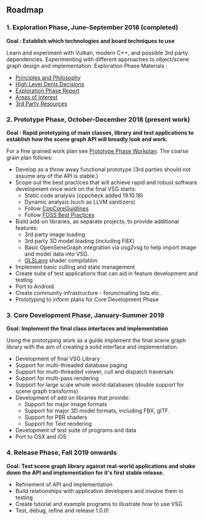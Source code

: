 ## Roadmap

### 1. Exploration Phase, June-September 2018 (completed)
**Goal : Establish which technologies and board techniques to use**

Learn and experiment with Vulkan, modern C++, and possible 3rd party dependencies.
Experimenting with different approaches to object/scene graph design and implementation. Exploration Phase Materials : 

* [Principles and Philosophy](docs/Design/DesignPrinciplesAndPhilosophy.md)
* [High Level Denis Decisions](docs/Design/HighLevelDesignDecisions.md)
* [Exploration Phase Report](docs/ExplorationPhase/VulkanSceneGraphExplorationPhaseReport.md)
* [Areas of Interest](docs/ExplorationPhase/AreasOfInterest.md)
* [3rd Party Resources](docs/ExplorationPhase/3rdPartyResources.md)

### 2. Prototype Phase, October-December 2018 (present work)
**Goal : Rapid prototyping of main classes, library and test applications to establish how the scene graph API will broadly look and work.**

For a fine grained work plan see [Prototype Phase Workplan](docs/PrototypePhase/Workplan.md).  The coarse grain plan follows:

* Develop as a throw away functional prototype (3rd parties should not assume any of the API is stable.)
* Scope out the best practices that will achieve rapid and robust software development once work on the final VSG starts:
    * Static code analysis (cppcheck added 19.10.18)
    * Dynamic analysis (such as LLVM sanitizers)
    * Follow [CppCoreGuidlines](https://isocpp.github.io/CppCoreGuidelines/CppCoreGuidelines)
    * Follow [FOSS Best Practices](https://github.com/coreinfrastructure/best-practices-badge/blob/master/doc/criteria.md)
* Build add-on libraries, as separate projects, to provide additional features:
    * 3rd party image loading
    * 3rd party 3D model loading (including FBX)
    * Basic OpenSeneGraph integration via osg2vsg to help import image and model data into VSG.
    * [GLSLang](https://github.com/KhronosGroup/glslang) shader compilation
* Implement basic culling and state management
* Create suite of test applications that can aid in feature development and testing
* Port to Android
* Create community infrastructure - forum/mailing lists etc..
* Prototyping to inform plans for Core Development Phase



### 3. Core Development Phase, January-Summer 2019
**Goal: Implement the final class interfaces and implementation**

Using the prototyping work as a guide implement the final scene graph library with the aim of creating a solid interface and implementation.

* Development of final VSG Library
* Support for multi-threaded database paging
* Support for multi-threaded viewer, cull and dispatch traversals
* Support for multi-pass rendering
* Support for large scale whole world databases (double support for scene graph transforms)
* Development of add on libraries that provide:
    * Support for major image formats
    * Support for major 3D model formats, including FBX, glTF.
    * Support for PBR shaders
    * Support for Text rendering
* Development of test suite of programs and data
* Port to OSX and iOS

### 4. Release Phase,  Fall 2019 onwards
**Goal: Test scene graph library against real-world applications and shake down the API and implementation for it's first stable release.**

* Refinement of API and implementation
* Build relationships with application developers and involve them in testing
* Create tutorial and example programs to illustrate how to use VSG
* Test, debug, refine and release 1.0.0!
